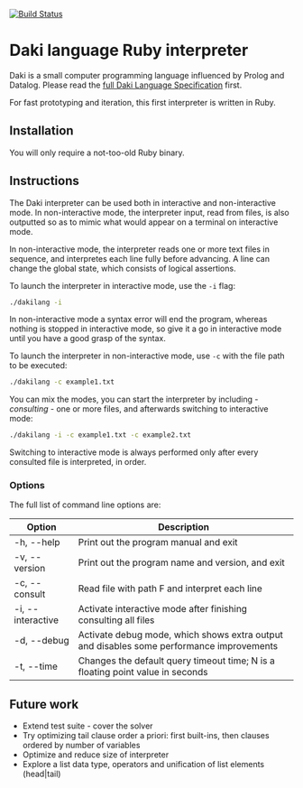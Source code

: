[![Build Status](https://travis-ci.org/gonmf/dakilang.svg?branch=master)](https://travis-ci.org/gonmf/dakilang)

# Daki language Ruby interpreter

Daki is a small computer programming language influenced by Prolog and Datalog. Please read the [full Daki Language Specification](https://macro.win/dakilang/spec_0.html) first.

For fast prototyping and iteration, this first interpreter is written in Ruby.

## Installation

You will only require a not-too-old Ruby binary.

## Instructions

The Daki interpreter can be used both in interactive and non-interactive mode. In non-interactive mode, the interpreter input, read from files, is also outputted so as to mimic what would appear on a terminal on interactive mode.

In non-interactive mode, the interpreter reads one or more text files in sequence, and interpretes each line fully before advancing. A line can change the global state, which consists of logical assertions.

To launch the interpreter in interactive mode, use the `-i` flag:

```sh
./dakilang -i
```

In non-interactive mode a syntax error will end the program, whereas nothing is stopped in interactive mode, so give it a go in interactive mode until you have a good grasp of the syntax.

To launch the interpreter in non-interactive mode, use `-c` with the file path to be executed:

```sh
./dakilang -c example1.txt
```

You can mix the modes, you can start the interpreter by including - _consulting_ - one or more files, and afterwards switching to interactive mode:

```sh
./dakilang -i -c example1.txt -c example2.txt
```

Switching to interactive mode is always performed only after every consulted file is interpreted, in order.

### Options

The full list of command line options are:

Option | Description
------ | -----------
-h, --help | Print out the program manual and exit
-v, --version | Print out the program name and version, and exit
-c, --consult | Read file with path F and interpret each line
-i, --interactive | Activate interactive mode after finishing consulting all files
-d, --debug | Activate debug mode, which shows extra output and disables some performance improvements
-t, --time | Changes the default query timeout time; N is a floating point value in seconds

## Future work

- Extend test suite - cover the solver
- Try optimizing tail clause order a priori: first built-ins, then clauses ordered by number of variables
- Optimize and reduce size of interpreter
- Explore a list data type, operators and unification of list elements (head\|tail)
